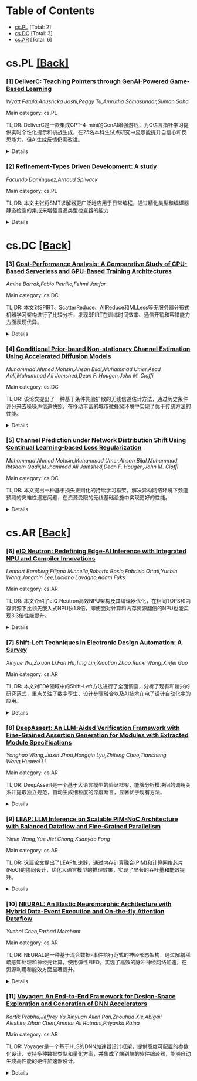 <div id=toc></div>

# Table of Contents

- [cs.PL](#cs.PL) [Total: 2]
- [cs.DC](#cs.DC) [Total: 3]
- [cs.AR](#cs.AR) [Total: 6]


<div id='cs.PL'></div>

# cs.PL [[Back]](#toc)

### [1] [DeliverC: Teaching Pointers through GenAI-Powered Game-Based Learning](https://arxiv.org/abs/2509.14496)
*Wyatt Petula,Anushcka Joshi,Peggy Tu,Amrutha Somasundar,Suman Saha*

Main category: cs.PL

TL;DR: DeliverC是一款集成GPT-4-mini的GenAI增强游戏，为C语言指针学习提供实时个性化提示和挑战生成，在25名本科生试点研究中显示能提升自信心和反思能力，但AI生成反馈仍需改进。


<details>
  <summary>Details</summary>
Motivation: 传统游戏化编程教育缺乏对复杂主题（如C指针）的实时自适应支持，需要开发能够提供个性化学习体验的工具。

Method: 开发DeliverC游戏，集成GPT-4-mini提供实时个性化提示和动态生成指针相关挑战。通过25名本科生的试点研究，收集游戏数据和15项问卷调查（涵盖动机、自我效能、元认知和反馈质量等构念）。

Result: 大多数学生使用后感到更自信和善于反思，错误率随着脚手架式关卡推进而下降。但参与度随任务难度增加而降低，部分学生反馈AI生成的提示不够清晰。

Conclusion: DeliverC能够增强系统编程学习的参与度和理解，但AI生成反馈需要进一步优化。研究展示了GenAI与游戏化学习结合在传统挑战性编程领域支持个性化互动实践的潜力。

Abstract: While game-based learning is widely used in programming education, few tools
offer adaptive, real-time support for complex topics, such as C pointers. We
present DeliverC, a GenAI-enhanced game that integrates GPT-4-mini to provide
personalized hints and generate pointer-related challenges on the fly. In a
pilot study involving 25 undergraduate students, we investigated the impact of
the system on learning through gameplay data and a 15-item survey that covered
constructs such as motivation, self-efficacy, metacognition, and feedback
quality. Results show that most students felt more confident and reflective
after using the tool, and error rates decreased as students progressed through
scaffolded levels. However, participation decreased with task difficulty, and
some students reported receiving unclear or vague feedback. These findings
suggest that DeliverC can enhance engagement and understanding in systems
programming, although refinement in AI-generated feedback is still needed. Our
study highlights the potential of combining GenAI with game-based learning to
support personalized and interactive practice in traditionally challenging
programming domains.

</details>


### [2] [Refinement-Types Driven Development: A study](https://arxiv.org/abs/2509.15005)
*Facundo Domínguez,Arnaud Spiwack*

Main category: cs.PL

TL;DR: 本文主张将SMT求解器更广泛地应用于日常编程，通过精化类型和编译器静态检查的集成来增强普通类型检查器的能力


<details>
  <summary>Details</summary>
Motivation: 挑战SMT求解器仅用于形式化方法和验证的传统观念，探索其在日常编程任务中的应用价值

Method: 采用精化类型（以Liquid Haskell为例）和SMT求解器的无缝集成，通过编译器绑定器作用域处理的案例研究进行验证

Result: 展示了精化类型和SMT求解器能够简化普通编程任务，并开发了Liquid Haskell求解器的有限映射理论原型实现

Conclusion: 精化类型和SMT求解器的结合有望使普通编程变得更简单、更愉快，为日常编程工具的发展指明新方向

Abstract: This paper advocates for the broader application of SMT solvers in everyday
programming, challenging the conventional wisdom that these tools are solely
for formal methods and verification. We claim that SMT solvers, when seamlessly
integrated into a compiler's static checks, significantly enhance the
capabilities of ordinary type checkers in program composition. Specifically, we
argue that refinement types, as embodied by Liquid Haskell, enable the use of
SMT solvers in mundane programming tasks. Through a case study on handling
binder scopes in compilers, we envision a future where ordinary programming is
made simpler and more enjoyable with the aid of refinement types and SMT
solvers. As a secondary contribution, we present a prototype implementation of
a theory of finite maps for Liquid Haskell's solver, developed to support our
case study.

</details>


<div id='cs.DC'></div>

# cs.DC [[Back]](#toc)

### [3] [Cost-Performance Analysis: A Comparative Study of CPU-Based Serverless and GPU-Based Training Architectures](https://arxiv.org/abs/2509.14920)
*Amine Barrak,Fabio Petrillo,Fehmi Jaafar*

Main category: cs.DC

TL;DR: 本文对SPIRT、ScatterReduce、AllReduce和MLLess等无服务器分布式机器学习架构进行了比较分析，发现SPIRT在训练时间效率、通信开销和容错能力方面表现优异。


<details>
  <summary>Details</summary>
Motivation: 分布式机器学习对可扩展且经济高效的训练解决方案需求日益增长，无服务器计算因其动态扩展性和资源高效执行而成为有前景的范式。

Method: 比较分析多种无服务器分布式ML架构，重点关注训练时间效率、成本效益、通信开销和容错能力等关键指标。SPIRT采用并行批处理和RedisAI支持的数据库内操作策略。

Result: SPIRT通过并行批处理和RedisAI操作显著减少了训练时间和通信开销。传统架构存在可扩展性挑战，对故障和对抗攻击的脆弱性各不相同。成本分析显示SPIRT尽管初始设置成本较高，但具有长期经济效益。

Conclusion: 研究不仅揭示了当前无服务器ML架构的优势和局限性，还为未来开发结合现有系统最有效特性的新模型奠定了基础。

Abstract: The field of distributed machine learning (ML) faces increasing demands for
scalable and cost-effective training solutions, particularly in the context of
large, complex models. Serverless computing has emerged as a promising paradigm
to address these challenges by offering dynamic scalability and
resource-efficient execution. Building upon our previous work, which introduced
the Serverless Peer Integrated for Robust Training (SPIRT) architecture, this
paper presents a comparative analysis of several serverless distributed ML
architectures. We examine SPIRT alongside established architectures like
ScatterReduce, AllReduce, and MLLess, focusing on key metrics such as training
time efficiency, cost-effectiveness, communication overhead, and fault
tolerance capabilities. Our findings reveal that SPIRT provides significant
improvements in reducing training times and communication overhead through
strategies such as parallel batch processing and in-database operations
facilitated by RedisAI. However, traditional architectures exhibit scalability
challenges and varying degrees of vulnerability to faults and adversarial
attacks. The cost analysis underscores the long-term economic benefits of SPIRT
despite its higher initial setup costs. This study not only highlights the
strengths and limitations of current serverless ML architectures but also sets
the stage for future research aimed at developing new models that combine the
most effective features of existing systems.

</details>


### [4] [Conditional Prior-based Non-stationary Channel Estimation Using Accelerated Diffusion Models](https://arxiv.org/abs/2509.15182)
*Muhammad Ahmed Mohsin,Ahsan Bilal,Muhammad Umer,Asad Aali,Muhammad Ali Jamshed,Dean F. Hougen,John M. Cioffi*

Main category: cs.DC

TL;DR: 该论文提出了一种基于条件先验扩散的无线信道估计方法，通过历史条件评分来去噪噪声信道快照，在移动丰富的城市微蜂窝环境中实现了优于传统方法的性能。


<details>
  <summary>Details</summary>
Motivation: 移动丰富的城市微蜂窝环境中的无线信道是非平稳的，移动性和散射体动态会随时间改变分布，导致传统和深度学习估计器性能下降，需要新的方法来处理这种时变特性。

Method: 使用带有跨时间注意力的时序编码器将短观测窗口压缩为上下文向量，通过特征调制引导去噪器；采用SNR匹配初始化选择扩散步长，使用几何间隔的缩短调度；引入时序自条件和训练时的平滑性惩罚来稳定演化。

Result: 在3GPP基准测试中，该方法在所有SNR下均表现出比LMMSE、GMM、LSTM和LDAMP基线更低的NMSE，展示了稳定的性能和强大的高SNR保真度。

Conclusion: 条件先验扩散方法能够有效处理非平稳无线信道的时变特性，通过历史信息引导的去噪过程实现了优越的信道估计性能，为移动环境中的通信系统提供了有效的解决方案。

Abstract: Wireless channels in motion-rich urban microcell (UMi) settings are
non-stationary; mobility and scatterer dynamics shift the distribution over
time, degrading classical and deep estimators. This work proposes conditional
prior diffusion for channel estimation, which learns a history-conditioned
score to denoise noisy channel snapshots. A temporal encoder with cross-time
attention compresses a short observation window into a context vector, which
captures the channel's instantaneous coherence and steers the denoiser via
feature-wise modulation. In inference, an SNR-matched initialization selects
the diffusion step whose marginal aligns with the measured input SNR, and the
process follows a shortened, geometrically spaced schedule, preserving the
signal-to-noise trajectory with far fewer iterations. Temporal
self-conditioning with the previous channel estimate and a training-only
smoothness penalty further stabilizes evolution without biasing the test-time
estimator. Evaluations on a 3GPP benchmark show lower NMSE across all SNRs than
LMMSE, GMM, LSTM, and LDAMP baselines, demonstrating stable performance and
strong high SNR fidelity.

</details>


### [5] [Channel Prediction under Network Distribution Shift Using Continual Learning-based Loss Regularization](https://arxiv.org/abs/2509.15192)
*Muhammad Ahmed Mohsin,Muhammad Umer,Ahsan Bilal,Muhammad Ibtsaam Qadir,Muhammad Ali Jamshed,Dean F. Hougen,John M. Cioffi*

Main category: cs.DC

TL;DR: 本文提出一种基于损失正则化的持续学习框架，解决异构网络环境下频道预测的灾难性遗忘问题，在资源受限的无线基础设施中实现更好的性能。


<details>
  <summary>Details</summary>
Motivation: 现代无线网络中，移动用户穿越异构网络配置时，传统预测器在分布偏移下性能显著降级（NMSE上升37.5%），需要解决频道预测中的灾难性遗忘问题。

Method: 提出基于损失正则化的持续学习框架，通过在标准训练目标中增加惩罚项来选择性保留对之前配置关键的网络参数，同时适应新环境。研究了弹性权重固化（EWC）和突触智能（SI）两种正则化策略。

Result: 在3GPP场景和多种架构下，SI将高SNR的NMSE底器降低了1.8dB（约32-34%），EWC达到1.4dB（约17-28%）。SI保持了O(M)的内存复杂度，而标准EWC需要O(MK)的复杂度。

Conclusion: 该持续学习框架有效解决了异构网络环境下频道预测的灾难性遗忘问题，特别是SI策略在性能和资源效率方面都显示出优势，适合于资源受限的无线基础设施。

Abstract: Modern wireless networks face critical challenges when mobile users traverse
heterogeneous network configurations with varying antenna layouts, carrier
frequencies, and scattering statistics. Traditional predictors degrade under
distribution shift, with NMSE rising by 37.5\% during cross-configuration
handovers. This work addresses catastrophic forgetting in channel prediction by
proposing a continual learning framework based on loss regularization. The
approach augments standard training objectives with penalty terms that
selectively preserve network parameters essential for previous configurations
while enabling adaptation to new environments. Two prominent regularization
strategies are investigated: Elastic Weight Consolidation (EWC) and Synaptic
Intelligence (SI). Across 3GPP scenarios and multiple architectures, SI lowers
the high-SNR NMSE floor by up to 1.8 dB ($\approx$32--34\%), while EWC achieves
up to 1.4 dB ($\approx$17--28\%). Notably, standard EWC incurs
$\mathcal{O}(MK)$ complexity (storing $M$ Fisher diagonal entries and
corresponding parameter snapshots across $K$ tasks) unless consolidated,
whereas SI maintains $\mathcal{O}(M)$ memory complexity (storing $M$ model
parameters), independent of task sequence length, making it suitable for
resource-constrained wireless infrastructure

</details>


<div id='cs.AR'></div>

# cs.AR [[Back]](#toc)

### [6] [eIQ Neutron: Redefining Edge-AI Inference with Integrated NPU and Compiler Innovations](https://arxiv.org/abs/2509.14388)
*Lennart Bamberg,Filippo Minnella,Roberto Bosio,Fabrizio Ottati,Yuebin Wang,Jongmin Lee,Luciano Lavagno,Adam Fuks*

Main category: cs.AR

TL;DR: 本文介绍了eIQ Neutron高效NPU架构及其编译器优化，在相同TOPS和内存资源下比领先嵌入式NPU快1.8倍，即使面对计算和内存资源翻倍的NPU也能实现3.3倍性能提升。


<details>
  <summary>Details</summary>
Motivation: 传统NPU的峰值TOPS指标不能真实反映实际性能且通常与更高的硅成本相关，需要在保持灵活性的同时最大化计算利用率。

Method: 采用灵活的数据驱动架构设计，配合编译器使用约束编程方法根据工作负载特性优化计算和数据移动。

Result: 在标准AI基准测试中，相比领先的嵌入式NPU和编译器堆栈，在相同TOPS和内存资源下平均加速1.8倍（峰值4倍）；即使面对计算和内存资源翻倍的NPU，也能实现最高3.3倍的性能提升。

Conclusion: eIQ Neutron NPU通过架构和编译器的协同设计，在保持灵活性的同时显著提升了计算效率，为边缘AI推理提供了高效的解决方案。

Abstract: Neural Processing Units (NPUs) are key to enabling efficient AI inference in
resource-constrained edge environments. While peak tera operations per second
(TOPS) is often used to gauge performance, it poorly reflects real-world
performance and typically rather correlates with higher silicon cost. To
address this, architects must focus on maximizing compute utilization, without
sacrificing flexibility. This paper presents the eIQ Neutron efficient-NPU,
integrated into a commercial flagship MPU, alongside co-designed compiler
algorithms. The architecture employs a flexible, data-driven design, while the
compiler uses a constrained programming approach to optimize compute and data
movement based on workload characteristics. Compared to the leading embedded
NPU and compiler stack, our solution achieves an average speedup of 1.8x (4x
peak) at equal TOPS and memory resources across standard AI-benchmarks. Even
against NPUs with double the compute and memory resources, Neutron delivers up
to 3.3x higher performance.

</details>


### [7] [Shift-Left Techniques in Electronic Design Automation: A Survey](https://arxiv.org/abs/2509.14551)
*Xinyue Wu,Zixuan Li,Fan Hu,Ting Lin,Xiaotian Zhao,Runxi Wang,Xinfei Guo*

Main category: cs.AR

TL;DR: 本文对EDA领域中的Shift-Left方法进行了全面调查，分析了现有和新兴的研究范式，重点关注了数字孪生、设计步骤融合以及AI技术在电子设计自动化中的应用。


<details>
  <summary>Details</summary>
Motivation: 随着芯片设计复杂度的增加，传统的串行设计流程效率低下。Shift-Left方法通过将下游设计考虑提前到早期阶段，建立更强的相关性并优化设计，但面临准确复制下游行为和确定采用时机等挑战。

Method: 采用文献综述的方法，对EDA和更广泛设计生态系统中的Shift-Left研究进行了系统性调查，整理了相关论文并提供了独特的领域视角。

Result: 研究发现AI技术和开源设计流程的兴起显著增强了预测和建模能力，使数据驱动方法在EDA社区中日益重要，从而增强了当前工具中的Shift-Left功能。

Conclusion: Shift-Left方法为EDA供应商、物理设计师和逻辑设计师带来了新的机遇，随着智能EDA工具和技术的发展，该方法将继续演进并推动芯片设计流程的创新。

Abstract: The chip design process involves numerous steps, beginning with defining
product requirements and progressing through architectural planning,
system-level design, and the physical layout of individual circuit blocks. As
the enablers of large-scale chip development, Electronic Design Automation
(EDA) tools play a vital role in helping designers achieve high-quality
results. The Shift-Left methodology introduces a pathway toward creating
digital twins and fusing multiple design steps, thereby transitioning
traditionally sequential, physically-aware processes into virtual design
environments. This shift allows designers to establish stronger correlations
earlier and optimize designs more effectively. However, challenges remain,
especially in accurately replicating downstream behaviors and determining the
right scope and timing for adoption. These challenges, in turn, have revealed
new opportunities for EDA vendors, physical designers, and logic designers
alike. As the industry advances toward intelligent EDA tools and techniques, it
is timely to reflect on Shift-Left progress made and the challenges that
remain. The rise of AI techniques and the momentum of open-source design flows
have significantly strengthened prediction and modeling capabilities, making
data-driven methods increasingly relevant to the EDA community. This, in turn,
enhances the ''Shift-Left'' features embedded in current tools. In this paper,
we present a comprehensive survey of existing and emerging paradigms in
Shift-Left research within EDA and the broader design ecosystem. Our goal is to
provide a unique perspective on the state of the field and its future
directions. Relevant papers mentioned are organized in
https://github.com/iCAS-SJTU/Shift-Left-EDA-Papers.

</details>


### [8] [DeepAssert: An LLM-Aided Verification Framework with Fine-Grained Assertion Generation for Modules with Extracted Module Specifications](https://arxiv.org/abs/2509.14668)
*Yonghao Wang,Jiaxin Zhou,Hongqin Lyu,Zhiteng Chao,Tiancheng Wang,Huawei Li*

Main category: cs.AR

TL;DR: DeepAssert是一个基于大语言模型的验证框架，能够分析模块间的调用关系并提取独立规范，自动生成细粒度的深度断言，显著优于现有方法。


<details>
  <summary>Details</summary>
Motivation: 解决现有断言生成方法只能针对顶层设计生成断言，无法生成针对模块内部功能的深度断言，以及依赖难以获取的黄金RTL模型的问题。

Method: 提出LLM辅助验证框架DeepAssert，分析模块调用关系，提取各模块的I/O端口信息和独立规范，指导LLM自动生成细粒度深度断言。

Result: DeepAssert在生成高质量模块深度断言方面显著优于AssertLLM和Spec2Assertion等方法，并能提升这些方法的整体断言质量。

Conclusion: DeepAssert提供了更全面有效的验证过程，能够生成针对模块内部功能的深度断言，解决了现有方法的局限性。

Abstract: Assertion-Based Verification (ABV) is a crucial method for ensuring that
logic designs conform to their architectural specifications. However, existing
assertion generation methods primarily rely on information either from the
design specification, or register-transfer level (RTL) code. The former methods
are typically limited to generating assertions for the top-level design. As the
top-level design is composed of different modules without module-level
specifications, they are unable to generate deep assertions that target the
internal functionality of modules. The latter methods often rely on a golden
RTL model, which is difficult to obtain. To address the above limitations, this
paper presents a novel large language model (LLM)-aided verification framework
named DeepAssert. DeepAssert is capable of analyzing the invocation
relationships between modules and extracting independent specifications for
each module with its I/O port information. These extracted specifications are
subsequently used to guide LLMs to automatically generate fine-grained deep
assertions for these modules. Our evaluation demonstrates that DeepAssert
significantly outperforms existing methods such as AssertLLM and Spec2Assertion
in generating high-quality deep assertions for modules. Furthermore, when
integrated with these methods, DeepAssert can enhance the overall quality of
the assertions generated. This allows for a more comprehensive and effective
verification process.

</details>


### [9] [LEAP: LLM Inference on Scalable PIM-NoC Architecture with Balanced Dataflow and Fine-Grained Parallelism](https://arxiv.org/abs/2509.14781)
*Yimin Wang,Yue Jiet Chong,Xuanyao Fong*

Main category: cs.AR

TL;DR: 这篇论文提出了LEAP加速器，通过内存计算融合(PIM)和计算网络芯片(NoC)的协同设计，优化大语言模型的推理效果，实现了显著的吞吐量和能效提升。


<details>
  <summary>Details</summary>
Motivation: 大语言模型推理存在内存、计算和数据交互挑战，需要一种能够协同计算/内存/通信的非冬尼曼加速器来提高性能和能效。

Method: 提出LEAP加速器，结合PIM和NoC技术，根据数据动态性分配矩阵乘法计算任务，通过偏向设计空间搜索优化模型分割和映射，采用细粒度并行和分块技术实现高吞吐量数据流。

Result: 在Llama 1B/8B/13B模型上评估，与A100 GPU相比，吞吐量提升约第2.55倍，能量效率提升约第71.94倍。

Conclusion: LEAP加速器通过计算/内存/通信协同设计，有效解决了LLM推理的性能瓶颈，为大语言模型推理提供了高效的硬件加速方案。

Abstract: Large language model (LLM) inference has been a prevalent demand in daily
life and industries. The large tensor sizes and computing complexities in LLMs
have brought challenges to memory, computing, and databus. This paper proposes
a computation/memory/communication co-designed non-von Neumann accelerator by
aggregating processing-in-memory (PIM) and computational network-on-chip (NoC),
termed LEAP. The matrix multiplications in LLMs are assigned to PIM or NoC
based on the data dynamicity to maximize data locality. Model partition and
mapping are optimized by heuristic design space exploration. Dedicated
fine-grained parallelism and tiling techniques enable high-throughput dataflow
across the distributed resources in PIM and NoC. The architecture is evaluated
on Llama 1B/8B/13B models and shows $\sim$2.55$\times$ throughput (tokens/sec)
improvement and $\sim$71.94$\times$ energy efficiency (tokens/Joule) boost
compared to the A100 GPU.

</details>


### [10] [NEURAL: An Elastic Neuromorphic Architecture with Hybrid Data-Event Execution and On-the-fly Attention Dataflow](https://arxiv.org/abs/2509.15036)
*Yuehai Chen,Farhad Merchant*

Main category: cs.AR

TL;DR: NEURAL是一种基于混合数据-事件执行范式的神经形态架构，通过解耦稀疏感知处理和神经元计算，使用弹性FIFO，实现了高效的脉冲神经网络加速，在资源利用和能效方面显著提升。


<details>
  <summary>Details</summary>
Motivation: 现有SNN硬件实现受限于脉冲稀疏性和多时间步执行，导致延迟增加和能效降低，需要新的架构设计来解决这些问题。

Method: 提出NEURAL架构，采用混合数据-事件执行范式，解耦稀疏感知处理与神经元计算，使用弹性FIFO；集成W2TTFS机制替代平均池化；引入基于知识蒸馏的训练框架构建单时间步SNN模型。

Result: 在算法层面，VGG-11模型在CIFAR-10和CIFAR-100上准确率分别提升3.20%和5.13%；在架构层面，相比现有SNN加速器，资源利用率降低50%，能效提升1.97倍。

Conclusion: NEURAL架构通过创新的混合执行范式和训练方法，有效解决了SNN硬件实现的延迟和能效问题，为高效神经形态计算提供了可行方案。

Abstract: Spiking neural networks (SNNs) have emerged as a promising alternative to
artificial neural networks (ANNs), offering improved energy efficiency by
leveraging sparse and event-driven computation. However, existing hardware
implementations of SNNs still suffer from the inherent spike sparsity and
multi-timestep execution, which significantly increase latency and reduce
energy efficiency. This study presents NEURAL, a novel neuromorphic
architecture based on a hybrid data-event execution paradigm by decoupling
sparsity-aware processing from neuron computation and using elastic
first-in-first-out (FIFO). NEURAL supports on-the-fly execution of spiking
QKFormer by embedding its operations within the baseline computing flow without
requiring dedicated hardware units. It also integrates a novel
window-to-time-to-first-spike (W2TTFS) mechanism to replace average pooling and
enable full-spike execution. Furthermore, we introduce a knowledge distillation
(KD)-based training framework to construct single-timestep SNN models with
competitive accuracy. NEURAL is implemented on a Xilinx Virtex-7 FPGA and
evaluated using ResNet-11, QKFResNet-11, and VGG-11. Experimental results
demonstrate that, at the algorithm level, the VGG-11 model trained with KD
improves accuracy by 3.20% on CIFAR-10 and 5.13% on CIFAR-100. At the
architecture level, compared to existing SNN accelerators, NEURAL achieves a
50% reduction in resource utilization and a 1.97x improvement in energy
efficiency.

</details>


### [11] [Voyager: An End-to-End Framework for Design-Space Exploration and Generation of DNN Accelerators](https://arxiv.org/abs/2509.15205)
*Kartik Prabhu,Jeffrey Yu,Xinyuan Allen Pan,Zhouhua Xie,Abigail Aleshire,Zihan Chen,Ammar Ali Ratnani,Priyanka Raina*

Main category: cs.AR

TL;DR: Voyager是一个基于HLS的DNN加速器设计框架，提供高度可配置的参数化设计、支持多种数据类型和量化方案，并集成了端到端的软件编译器，能够自动生成高性能的硬件加速器设计。


<details>
  <summary>Details</summary>
Motivation: 现有的DNN加速器设计方法存在参数化有限、无法生成高性能量产就绪设计、数据类型支持不足、缺乏集成编译器等问题，需要一种更自动化、可扩展的解决方案。

Method: 基于高层次综合(HLS)的设计空间探索框架，支持技术节点、时钟频率、处理单元数量、片上缓存大小等参数配置，提供PyTorch编译器进行端到端网络映射。

Result: 在视觉和语言模型上实现高达99.8%的利用率，相比之前生成器延迟降低61%、面积减少56%，性能与手工优化加速器相当但自动化程度更高。

Conclusion: Voyager框架能够高效自动化地生成高性能DNN加速器设计，解决了现有方法的局限性，为硬件加速器设计提供了可扩展的解决方案。

Abstract: While deep neural networks (DNNs) have achieved state-of-the-art performance
in fields from computer vision to natural language processing, efficiently
running these computationally demanding models requires hardware accelerators.
However, designing these accelerators is a time-consuming, labor-intensive
process that does not scale well. While prior efforts have sought to automate
DNN accelerator generation, they offer limited parameterization, cannot produce
high-performance, tapeout-ready designs, provide limited support for datatypes
and quantization schemes, and lack an integrated, end-to-end software compiler.
This work proposes Voyager, a high-level synthesis (HLS)-based framework for
design space exploration (DSE) and generation of DNN accelerators. Voyager
overcomes the limitations of prior work by offering extensive configurability
across technology nodes, clock frequencies, and scales, with customizable
parameters such as number of processing elements, on-chip buffer sizes, and
external memory bandwidth. Voyager supports a wider variety of datatypes and
quantization schemes versus prior work, including both built-in floating-point,
posit and integer formats, as well as user-defined formats with both per-tensor
scaling and microscaling quantization. Voyager's PyTorch-based compiler
efficiently maps networks end-to-end on the generated hardware, with support
for quantization, fusion, and tiling. We evaluate Voyager on state-of-the-art
vision and language models. Voyager enables fast DSE with full-dataset accuracy
evaluation for datatypes and quantization schemes. Generated designs achieve a
high utilization across models and scales, up to 99.8%, and outperform prior
generators with up to 61% lower latency and 56% lower area. Compared to
hand-optimized accelerators, Voyager achieves comparable performance, while
offering much greater automation in design and workload mapping.

</details>
